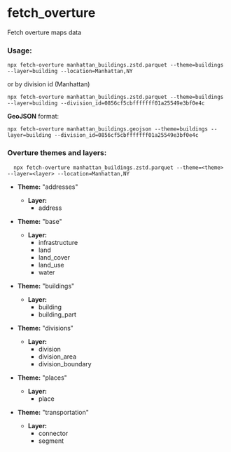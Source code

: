 # fetch_overture

Fetch overture maps data

### Usage:

```
npx fetch-overture manhattan_buildings.zstd.parquet --theme=buildings --layer=building --location=Manhattan,NY
```

or by division id (Manhattan)

```
npx fetch-overture manhattan_buildings.zstd.parquet --theme=buildings --layer=building --division_id=0856cf5cbfffffff01a25549e3bf0e4c
```

**GeoJSON** format:

```
npx fetch-overture manhattan_buildings.geojson --theme=buildings --layer=building --division_id=0856cf5cbfffffff01a25549e3bf0e4c
```

### Overture themes and layers:

```
  npx fetch-overture manhattan_buildings.zstd.parquet --theme=<theme> --layer=<layer> --location=Manhattan,NY
```

- **Theme:** "addresses"

  - **Layer:**
    - address

- **Theme:** "base"

  - **Layer:**
    - infrastructure
    - land
    - land_cover
    - land_use
    - water

- **Theme:** "buildings"

  - **Layer:**
    - building
    - building_part

- **Theme:** "divisions"

  - **Layer:**
    - division
    - division_area
    - division_boundary

- **Theme:** "places"

  - **Layer:**
    - place

- **Theme:** "transportation"
  - **Layer:**
    - connector
    - segment
